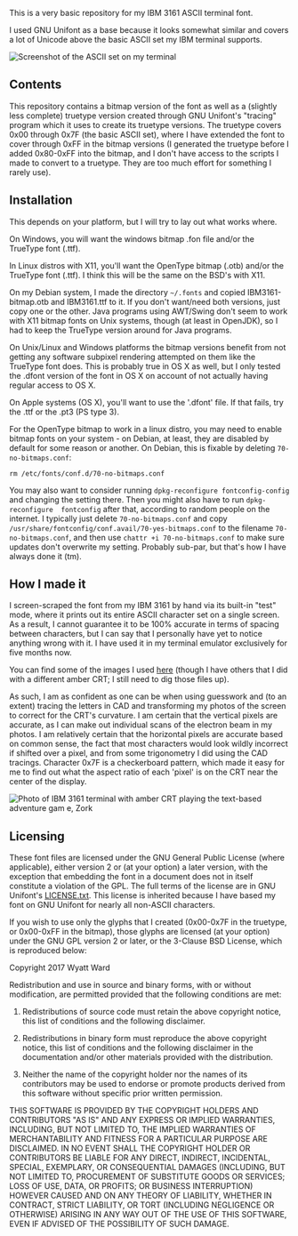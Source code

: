 This is a very basic repository for my IBM 3161 ASCII terminal font.

I used GNU Unifont as a base because it looks somewhat similar and covers a lot
of Unicode above the basic ASCII set my IBM terminal supports.

![Screenshot of the ASCII set on my terminal](http://i.imgur.com/f2eG8H8.png)

Contents
--------

This repository contains a bitmap version of the font as well as a (slightly 
less complete) truetype version created through GNU Unifont's "tracing" program 
which it uses to create its truetype versions. The truetype covers 0x00 through 
0x7F (the basic ASCII set), where I have extended the font to cover through 
0xFF in the bitmap versions (I generated the truetype before I added 0x80-0xFF 
into the bitmap, and I don't have access to the scripts I made to convert to a 
truetype. They are too much effort for something I rarely use).

Installation
------------

This depends on your platform, but I will try to lay out what works where.

On Windows, you will want the windows bitmap .fon file and/or the TrueType font
(.ttf).

In Linux distros with X11, you'll want the OpenType bitmap (.otb) and/or the
TrueType font (.ttf). I think this will be the same on the BSD's with X11.

On my Debian system, I made the directory `~/.fonts` and copied
IBM3161-bitmap.otb and IBM3161.ttf to it. If you don't want/need both versions,
just copy one or the other. Java programs using AWT/Swing don't seem to work
with X11 bitmap fonts on Unix systems, though (at least in OpenJDK), so I had
to keep the TrueType version around for Java programs.

On Unix/Linux and Windows platforms the bitmap versions benefit from not
getting any software subpixel rendering attempted on them like the TrueType
font does. This is probably true in OS X as well, but I only tested the .dfont
version of the font in OS X on account of not actually having regular access to
OS X.

On Apple systems (OS X), you'll want to use the '.dfont' file. If that fails,
try the .ttf or the .pt3 (PS type 3).

For the OpenType bitmap to work in a linux distro, you may need to enable 
bitmap fonts on your system - on Debian, at least, they are disabled by default 
for some reason or another. On Debian, this is fixable by deleting 
`70-no-bitmaps.conf`: 

    rm /etc/fonts/conf.d/70-no-bitmaps.conf

You may also want to consider running `dpkg-reconfigure fontconfig-config` and 
changing the setting there. Then you might also have to run `dpkg-reconfigure 
fontconfig` after that, according to random people on the internet. I typically 
just delete `70-no-bitmaps.conf` and copy
`/usr/share/fontconfig/conf.avail/70-yes-bitmaps.conf` to the filename 
`70-no-bitmaps.conf`, and then use `chattr +i 70-no-bitmaps.conf` to make sure 
updates don't overwrite my setting. Probably sub-par, but that's how I have 
always done it (tm).

How I made it
-------------

I screen-scraped the font from my IBM 3161 by hand via its built-in "test"
mode, where it prints out its entire ASCII character set on a single screen. As
a result, I cannot guarantee it to be 100% accurate in terms of spacing between
characters, but I can say that I personally have yet to notice anything wrong
with it. I have used it in my terminal emulator exclusively for five months now.

You can find some of the images I used [here](http://imgur.com/a/XHyDb) (though
I have others that I did with a different amber CRT; I still need to dig those
files up).

As such, I am as confident as one can be when using guesswork and (to an extent)
tracing the letters in CAD and transforming my photos of the screen to correct
for the CRT's curvature. I am certain that the vertical pixels are accurate, as
I can make out individual scans of the electron beam in my photos. I am
relatively certain that the horizontal pixels are accurate based on common
sense, the fact that most characters would look wildly incorrect if shifted
over a pixel, and from some trigonometry I did using the CAD tracings. Character
0x7F is a checkerboard pattern, which made it easy for me to find out what the
aspect ratio of each 'pixel' is on the CRT near the center of the display.

![Photo of IBM 3161 terminal with amber CRT playing the text-based adventure gam
e, Zork](http://i.imgur.com/MkboCJs.jpg)

Licensing
---------

These font files are licensed under the GNU General Public License (where
applicable), either version 2 or (at your option) a later version, with the
exception that embedding the font in a document does not in itself constitute a
violation of the GPL. The full terms of the license are in GNU Unifont's
[LICENSE.txt](http://unifoundry.com/LICENSE.txt). This license is inherited
because I have based my font on GNU Unifont for nearly all non-ASCII characters.

If you wish to use only the glyphs that I created (0x00-0x7F in the truetype, or
0x00-0xFF in the bitmap), those glyphs are licensed (at your option) under the
GNU GPL version 2 or later, or the 3-Clause BSD License, which is reproduced
below:


Copyright 2017 Wyatt Ward

Redistribution and use in source and binary forms, with or without
modification, are permitted provided that the following conditions are met:

1. Redistributions of source code must retain the above copyright notice, this
list of conditions and the following disclaimer.

2. Redistributions in binary form must reproduce the above copyright notice,
this list of conditions and the following disclaimer in the documentation
and/or other materials provided with the distribution.

3. Neither the name of the copyright holder nor the names of its contributors
may be used to endorse or promote products derived from this software without
specific prior written permission.

THIS SOFTWARE IS PROVIDED BY THE COPYRIGHT HOLDERS AND CONTRIBUTORS "AS IS"
AND ANY EXPRESS OR IMPLIED WARRANTIES, INCLUDING, BUT NOT LIMITED TO, THE
IMPLIED WARRANTIES OF MERCHANTABILITY AND FITNESS FOR A PARTICULAR PURPOSE ARE
DISCLAIMED. IN NO EVENT SHALL THE COPYRIGHT HOLDER OR CONTRIBUTORS BE LIABLE
FOR ANY DIRECT, INDIRECT, INCIDENTAL, SPECIAL, EXEMPLARY, OR CONSEQUENTIAL
DAMAGES (INCLUDING, BUT NOT LIMITED TO, PROCUREMENT OF SUBSTITUTE GOODS OR
SERVICES; LOSS OF USE, DATA, OR PROFITS; OR BUSINESS INTERRUPTION) HOWEVER
CAUSED AND ON ANY THEORY OF LIABILITY, WHETHER IN CONTRACT, STRICT LIABILITY,
OR TORT (INCLUDING NEGLIGENCE OR OTHERWISE) ARISING IN ANY WAY OUT OF THE USE
OF THIS SOFTWARE, EVEN IF ADVISED OF THE POSSIBILITY OF SUCH DAMAGE.
